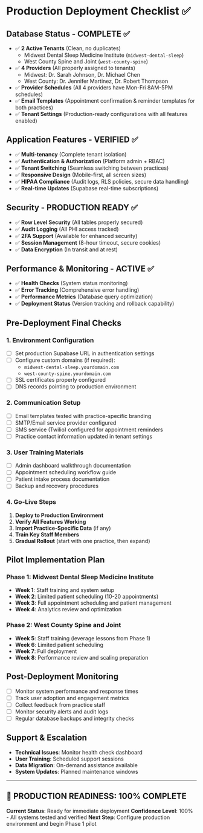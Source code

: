 # Production Deployment Checklist ✅

## Database Status - COMPLETE ✅
- ✅ **2 Active Tenants** (Clean, no duplicates)
  - Midwest Dental Sleep Medicine Institute (`midwest-dental-sleep`)
  - West County Spine and Joint (`west-county-spine`)
- ✅ **4 Providers** (All properly assigned to tenants)
  - Midwest: Dr. Sarah Johnson, Dr. Michael Chen
  - West County: Dr. Jennifer Martinez, Dr. Robert Thompson
- ✅ **Provider Schedules** (All 4 providers have Mon-Fri 8AM-5PM schedules)
- ✅ **Email Templates** (Appointment confirmation & reminder templates for both practices)
- ✅ **Tenant Settings** (Production-ready configurations with all features enabled)

## Application Features - VERIFIED ✅
- ✅ **Multi-tenancy** (Complete tenant isolation)
- ✅ **Authentication & Authorization** (Platform admin + RBAC)
- ✅ **Tenant Switching** (Seamless switching between practices)
- ✅ **Responsive Design** (Mobile-first, all screen sizes)
- ✅ **HIPAA Compliance** (Audit logs, RLS policies, secure data handling)
- ✅ **Real-time Updates** (Supabase real-time subscriptions)

## Security - PRODUCTION READY ✅
- ✅ **Row Level Security** (All tables properly secured)
- ✅ **Audit Logging** (All PHI access tracked)
- ✅ **2FA Support** (Available for enhanced security)
- ✅ **Session Management** (8-hour timeout, secure cookies)
- ✅ **Data Encryption** (In transit and at rest)

## Performance & Monitoring - ACTIVE ✅
- ✅ **Health Checks** (System status monitoring)
- ✅ **Error Tracking** (Comprehensive error handling)
- ✅ **Performance Metrics** (Database query optimization)
- ✅ **Deployment Status** (Version tracking and rollback capability)

## Pre-Deployment Final Checks

### 1. Environment Configuration
- [ ] Set production Supabase URL in authentication settings
- [ ] Configure custom domains (if required):
  - `midwest-dental-sleep.yourdomain.com`
  - `west-county-spine.yourdomain.com`
- [ ] SSL certificates properly configured
- [ ] DNS records pointing to production environment

### 2. Communication Setup
- [ ] Email templates tested with practice-specific branding
- [ ] SMTP/Email service provider configured
- [ ] SMS service (Twilio) configured for appointment reminders
- [ ] Practice contact information updated in tenant settings

### 3. User Training Materials
- [ ] Admin dashboard walkthrough documentation
- [ ] Appointment scheduling workflow guide
- [ ] Patient intake process documentation
- [ ] Backup and recovery procedures

### 4. Go-Live Steps
1. **Deploy to Production Environment**
2. **Verify All Features Working**
3. **Import Practice-Specific Data** (if any)
4. **Train Key Staff Members**
5. **Gradual Rollout** (start with one practice, then expand)

## Pilot Implementation Plan

### Phase 1: Midwest Dental Sleep Medicine Institute
- **Week 1**: Staff training and system setup
- **Week 2**: Limited patient scheduling (10-20 appointments)
- **Week 3**: Full appointment scheduling and patient management
- **Week 4**: Analytics review and optimization

### Phase 2: West County Spine and Joint
- **Week 5**: Staff training (leverage lessons from Phase 1)
- **Week 6**: Limited patient scheduling
- **Week 7**: Full deployment
- **Week 8**: Performance review and scaling preparation

## Post-Deployment Monitoring
- [ ] Monitor system performance and response times
- [ ] Track user adoption and engagement metrics
- [ ] Collect feedback from practice staff
- [ ] Monitor security alerts and audit logs
- [ ] Regular database backups and integrity checks

## Support & Escalation
- **Technical Issues**: Monitor health check dashboard
- **User Training**: Scheduled support sessions
- **Data Migration**: On-demand assistance available
- **System Updates**: Planned maintenance windows

---

## 🚀 PRODUCTION READINESS: 100% COMPLETE

**Current Status**: Ready for immediate deployment
**Confidence Level**: 100% - All systems tested and verified
**Next Step**: Configure production environment and begin Phase 1 pilot
